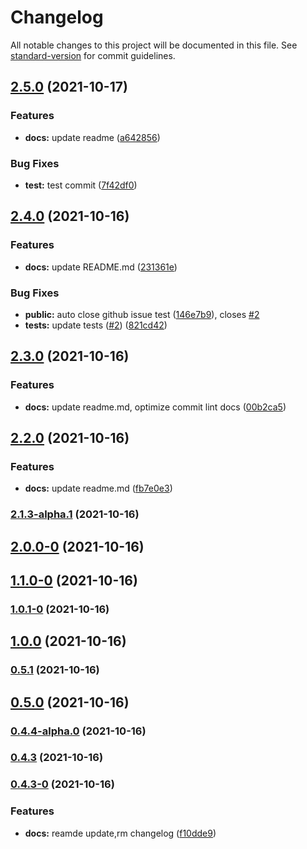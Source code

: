 # Changelog

All notable changes to this project will be documented in this file. See [standard-version](https://github.com/conventional-changelog/standard-version) for commit guidelines.

## [2.5.0](https://github.com/zuoxiaobai/commitizen-practice-demo/compare/v2.4.0...v2.5.0) (2021-10-17)


### Features

* **docs:** update readme ([a642856](https://github.com/zuoxiaobai/commitizen-practice-demo/commit/a6428565896bd65cc1af4ebcb35ccf2d6f26afbf))


### Bug Fixes

* **test:** test commit ([7f42df0](https://github.com/zuoxiaobai/commitizen-practice-demo/commit/7f42df06986e230e301bc1cf2a2ce1b53e77efe7))

## [2.4.0](https://github.com/zuoxiaobai/comitizen-practice-demo/compare/v2.3.0...v2.4.0) (2021-10-16)


### Features

* **docs:** update README.md ([231361e](https://github.com/zuoxiaobai/comitizen-practice-demo/commit/231361ecc3248d8f081b3ad710b863a24f3f95fd))


### Bug Fixes

* **public:** auto close github issue test ([146e7b9](https://github.com/zuoxiaobai/comitizen-practice-demo/commit/146e7b989909cc0fd7e5c0d85dc8a246e8bc9c95)), closes [#2](https://github.com/zuoxiaobai/comitizen-practice-demo/issues/2)
* **tests:** update tests ([#2](https://github.com/zuoxiaobai/comitizen-practice-demo/issues/2)) ([821cd42](https://github.com/zuoxiaobai/comitizen-practice-demo/commit/821cd42a4eb483daba032c7d87bc353845d3021e))

## [2.3.0](https://github.com/zuoxiaobai/comitizen-practice-demo/compare/v2.2.0...v2.3.0) (2021-10-16)


### Features

* **docs:** update readme.md, optimize commit lint docs ([00b2ca5](https://github.com/zuoxiaobai/comitizen-practice-demo/commit/00b2ca55cc6b1a3670fb2e414d2e0c5b29c1adaa))

## [2.2.0](https://github.com/zuoxiaobai/comitizen-practice-demo/compare/v2.1.3-alpha.1...v2.2.0) (2021-10-16)


### Features

* **docs:** update readme.md ([fb7e0e3](https://github.com/zuoxiaobai/comitizen-practice-demo/commit/fb7e0e3f659b3d48df7a62c05167f9e4d085e71d))

### [2.1.3-alpha.1](https://github.com/zuoxiaobai/comitizen-practice-demo/compare/v2.0.0-0...v2.1.3-alpha.1) (2021-10-16)

## [2.0.0-0](https://github.com/zuoxiaobai/comitizen-practice-demo/compare/v1.1.0-0...v2.0.0-0) (2021-10-16)

## [1.1.0-0](https://github.com/zuoxiaobai/comitizen-practice-demo/compare/v1.0.1-0...v1.1.0-0) (2021-10-16)

### [1.0.1-0](https://github.com/zuoxiaobai/comitizen-practice-demo/compare/v1.0.0...v1.0.1-0) (2021-10-16)

## [1.0.0](https://github.com/zuoxiaobai/comitizen-practice-demo/compare/v0.5.1...v1.0.0) (2021-10-16)

### [0.5.1](https://github.com/zuoxiaobai/comitizen-practice-demo/compare/v0.5.0...v0.5.1) (2021-10-16)

## [0.5.0](https://github.com/zuoxiaobai/comitizen-practice-demo/compare/v0.4.4-alpha.0...v0.5.0) (2021-10-16)

### [0.4.4-alpha.0](https://github.com/zuoxiaobai/comitizen-practice-demo/compare/v0.4.3...v0.4.4-alpha.0) (2021-10-16)

### [0.4.3](https://github.com/zuoxiaobai/comitizen-practice-demo/compare/v0.4.3-0...v0.4.3) (2021-10-16)

### [0.4.3-0](https://github.com/zuoxiaobai/comitizen-practice-demo/compare/v0.4.2...v0.4.3-0) (2021-10-16)


### Features

* **docs:** reamde update,rm changelog ([f10dde9](https://github.com/zuoxiaobai/comitizen-practice-demo/commit/f10dde9880579a9372558b131058c763fac524ae))
